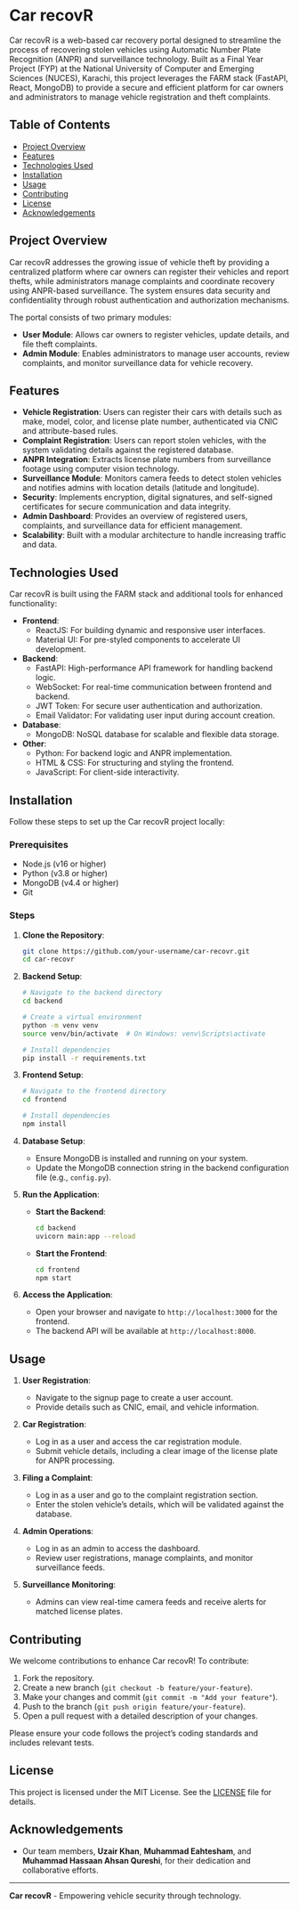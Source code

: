# Car recovR

Car recovR is a web-based car recovery portal designed to streamline the process of recovering stolen vehicles using Automatic Number Plate Recognition (ANPR) and surveillance technology. Built as a Final Year Project (FYP) at the National University of Computer and Emerging Sciences (NUCES), Karachi, this project leverages the FARM stack (FastAPI, React, MongoDB) to provide a secure and efficient platform for car owners and administrators to manage vehicle registration and theft complaints.

## Table of Contents

- [Project Overview](#project-overview)
- [Features](#features)
- [Technologies Used](#technologies-used)
- [Installation](#installation)
- [Usage](#usage)
- [Contributing](#contributing)
- [License](#license)
- [Acknowledgements](#acknowledgements)

## Project Overview

Car recovR addresses the growing issue of vehicle theft by providing a centralized platform where car owners can register their vehicles and report thefts, while administrators manage complaints and coordinate recovery using ANPR-based surveillance. The system ensures data security and confidentiality through robust authentication and authorization mechanisms.

The portal consists of two primary modules:

- **User Module**: Allows car owners to register vehicles, update details, and file theft complaints.
- **Admin Module**: Enables administrators to manage user accounts, review complaints, and monitor surveillance data for vehicle recovery.

## Features

- **Vehicle Registration**: Users can register their cars with details such as make, model, color, and license plate number, authenticated via CNIC and attribute-based rules.
- **Complaint Registration**: Users can report stolen vehicles, with the system validating details against the registered database.
- **ANPR Integration**: Extracts license plate numbers from surveillance footage using computer vision technology.
- **Surveillance Module**: Monitors camera feeds to detect stolen vehicles and notifies admins with location details (latitude and longitude).
- **Security**: Implements encryption, digital signatures, and self-signed certificates for secure communication and data integrity.
- **Admin Dashboard**: Provides an overview of registered users, complaints, and surveillance data for efficient management.
- **Scalability**: Built with a modular architecture to handle increasing traffic and data.

## Technologies Used

Car recovR is built using the FARM stack and additional tools for enhanced functionality:

- **Frontend**:
  - ReactJS: For building dynamic and responsive user interfaces.
  - Material UI: For pre-styled components to accelerate UI development.
- **Backend**:
  - FastAPI: High-performance API framework for handling backend logic.
  - WebSocket: For real-time communication between frontend and backend.
  - JWT Token: For secure user authentication and authorization.
  - Email Validator: For validating user input during account creation.
- **Database**:
  - MongoDB: NoSQL database for scalable and flexible data storage.
- **Other**:
  - Python: For backend logic and ANPR implementation.
  - HTML & CSS: For structuring and styling the frontend.
  - JavaScript: For client-side interactivity.

## Installation

Follow these steps to set up the Car recovR project locally:

### Prerequisites

- Node.js (v16 or higher)
- Python (v3.8 or higher)
- MongoDB (v4.4 or higher)
- Git

### Steps

1. **Clone the Repository**:

   ```bash
   git clone https://github.com/your-username/car-recovr.git
   cd car-recovr
   ```

2. **Backend Setup**:

   ```bash
   # Navigate to the backend directory
   cd backend

   # Create a virtual environment
   python -m venv venv
   source venv/bin/activate  # On Windows: venv\Scripts\activate

   # Install dependencies
   pip install -r requirements.txt
   ```

3. **Frontend Setup**:

   ```bash
   # Navigate to the frontend directory
   cd frontend

   # Install dependencies
   npm install
   ```

4. **Database Setup**:

   - Ensure MongoDB is installed and running on your system.
   - Update the MongoDB connection string in the backend configuration file (e.g., `config.py`).

5. **Run the Application**:

   - **Start the Backend**:
     ```bash
     cd backend
     uvicorn main:app --reload
     ```
   - **Start the Frontend**:
     ```bash
     cd frontend
     npm start
     ```

6. **Access the Application**:
   - Open your browser and navigate to `http://localhost:3000` for the frontend.
   - The backend API will be available at `http://localhost:8000`.

## Usage

1. **User Registration**:

   - Navigate to the signup page to create a user account.
   - Provide details such as CNIC, email, and vehicle information.

2. **Car Registration**:

   - Log in as a user and access the car registration module.
   - Submit vehicle details, including a clear image of the license plate for ANPR processing.

3. **Filing a Complaint**:

   - Log in as a user and go to the complaint registration section.
   - Enter the stolen vehicle’s details, which will be validated against the database.

4. **Admin Operations**:

   - Log in as an admin to access the dashboard.
   - Review user registrations, manage complaints, and monitor surveillance feeds.

5. **Surveillance Monitoring**:
   - Admins can view real-time camera feeds and receive alerts for matched license plates.

## Contributing

We welcome contributions to enhance Car recovR! To contribute:

1. Fork the repository.
2. Create a new branch (`git checkout -b feature/your-feature`).
3. Make your changes and commit (`git commit -m "Add your feature"`).
4. Push to the branch (`git push origin feature/your-feature`).
5. Open a pull request with a detailed description of your changes.

Please ensure your code follows the project’s coding standards and includes relevant tests.

## License

This project is licensed under the MIT License. See the [LICENSE](LICENSE) file for details.

## Acknowledgements

- Our team members, **Uzair Khan**, **Muhammad Eahtesham**, and **Muhammad Hassaan Ahsan Qureshi**, for their dedication and collaborative efforts.

---

**Car recovR** - Empowering vehicle security through technology.

